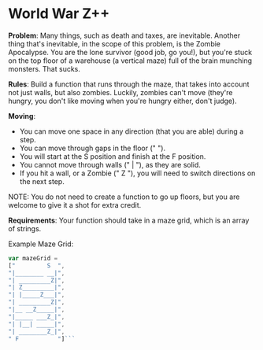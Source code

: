 # World War Z++
**Problem**: Many things, such as death and taxes, are inevitable. Another thing that's inevitable, in the scope of this problem, is the Zombie Apocalypse. You are the lone survivor (good job, go you!), but you're stuck on the top floor of a warehouse (a vertical maze) full of the brain munching monsters. That sucks.

**Rules**: 
 Build a function that runs through the maze, that takes into account not just walls, but also zombies.
 Luckily, zombies can't move (they're hungry, you don't like moving when you're hungry either, don't judge).

**Moving**: 
* You can move one space in any direction (that you are able) during a step.
* You can move through gaps in the floor (" ").
* You will start at the S position and finish at the F position.
* You cannot move through walls (" | "), as they are solid.
* If you hit a wall, or a Zombie (" Z "), you will need to switch directions on the next step.

 NOTE: You do not need to create a function to go up floors, but you are welcome to give it a shot for extra credit.

**Requirements**:
 Your function should take in a maze grid, which is an array of strings.

 Example Maze Grid:
```javascript
var mazeGrid = 
["         S  ",
"|________ __|",
"| _________Z|", 
"| Z_________|",
"| |_____Z___|",
"| _________Z|",
"|__ __Z_____|",
"|_____ ___Z_|",
"| |__| _____|",
"| ________Z_|",
" F           "]```
